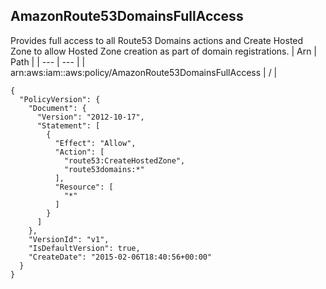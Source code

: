 
## AmazonRoute53DomainsFullAccess
Provides full access to all Route53 Domains actions and Create Hosted Zone to allow Hosted Zone creation as part of domain registrations.
| Arn | Path |
| --- | --- |
| arn:aws:iam::aws:policy/AmazonRoute53DomainsFullAccess | / |
```
{
  "PolicyVersion": {
    "Document": {
      "Version": "2012-10-17",
      "Statement": [
        {
          "Effect": "Allow",
          "Action": [
            "route53:CreateHostedZone",
            "route53domains:*"
          ],
          "Resource": [
            "*"
          ]
        }
      ]
    },
    "VersionId": "v1",
    "IsDefaultVersion": true,
    "CreateDate": "2015-02-06T18:40:56+00:00"
  }
}
```
